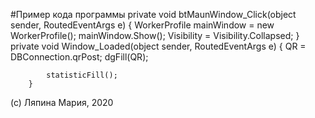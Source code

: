 #Пример кода программы
        private void btMaunWindow_Click(object sender, RoutedEventArgs e)
        {
            WorkerProfile mainWindow = new WorkerProfile();
            mainWindow.Show();
            Visibility = Visibility.Collapsed;
        }
 private void Window_Loaded(object sender, RoutedEventArgs e)
        {
            QR = DBConnection.qrPost;
            dgFill(QR);

            statisticFill();
        }

(c) Ляпина Мария, 2020
